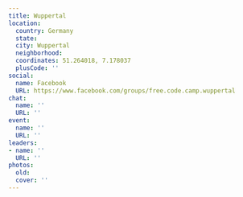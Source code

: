 ```yaml
---
title: Wuppertal
location:
  country: Germany
  state: 
  city: Wuppertal
  neighborhood: 
  coordinates: 51.264018, 7.178037
  plusCode: ''
social:
  name: Facebook
  URL: https://www.facebook.com/groups/free.code.camp.wuppertal
chat:
  name: ''
  URL: ''
event:
  name: ''
  URL: ''
leaders:
- name: ''
  URL: ''
photos:
  old: 
  cover: ''
---
```

